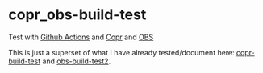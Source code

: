 # copr_obs-build-test

Test with [Github Actions](https://github.com/features/actions) and [Copr](https://copr.fedorainfracloud.org/) and [OBS](https://build.opensuse.org/)

This is just a superset of what I have already tested/document here: [copr-build-test](https://github.com/useidel/copr-build-test) and [obs-build-test2](https://github.com/useidel/obs-build-test2). 



